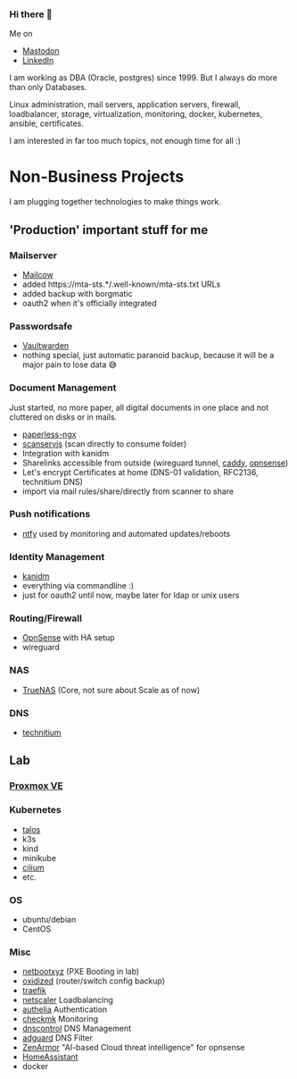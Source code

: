 ### Hi there 👋

Me on
* <a rel="me" href="https://mastodon.social/@stelb">Mastodon</a>
* <a rel="me" href="https://www.linkedin.com/in/stefanlebreton">LinkedIn</a>

I am working as DBA (Oracle, postgres) since 1999. But I always do more than only Databases.

Linux administration, mail servers, application servers, firewall, loadbalancer, storage, virtualization, monitoring, docker, kubernetes, ansible, certificates.

I am interested in far too much topics, not enough time for all :)


# Non-Business Projects
I am plugging together technologies to make things work.

## 'Production' important stuff for me
### Mailserver
* [Mailcow](https://mailcow.email/)
* added https://mta-sts.*/.well-known/mta-sts.txt URLs
* added backup with borgmatic
* oauth2 when it's officially integrated

### Passwordsafe
* [Vaultwarden](https://github.com/dani-garcia/vaultwarden)
* nothing special, just automatic paranoid backup, because it will be a major pain to lose data 😅

### Document Management
Just started, no more paper, all digital documents in one place and not cluttered on disks or in mails.
* [paperless-ngx](https://docs.paperless-ngx.com/)
* [scanservjs](https://github.com/sbs20/scanservjs) (scan directly to consume folder)
* Integration with kanidm
* Sharelinks accessible from outside (wireguard tunnel, [caddy](https://caddyserver.com/), [opnsense](https://opnsense.org/]))
* Let's encrypt Certificates at home (DNS-01 validation, RFC2136, technitium DNS)
* import via mail rules/share/directly from scanner to share

### Push notifications
* [ntfy](https://ntfy.sh/) used by monitoring and automated updates/reboots

### Identity Management
* [kanidm](https://kanidm.com/)
* everything via commandline :)
* just for oauth2 until now, maybe later for ldap or unix users

### Routing/Firewall
* [OpnSense](https://opnsense.org/) with HA setup
* wireguard

### NAS
* [TrueNAS](https://www.truenas.com/truenas-core/) (Core, not sure about Scale as of now)

### DNS
* [technitium](https://technitium.com/)

## Lab
### [Proxmox VE](https://www.proxmox.com/en/proxmox-virtual-environment/overview)
### Kubernetes
* [talos](https://www.talos.dev/)
* k3s
* kind
* minikube
* [cilium](https://cilium.io/)
* etc.
### OS
* ubuntu/debian
* CentOS
### Misc
* [netbootxyz](https://netboot.xyz/) (PXE Booting in lab)
* [oxidized](https://github.com/ytti/oxidized) (router/switch config backup)
* [traefik](https://traefik.io/traefik/)
* [netscaler](https://www.netscaler.com/) Loadbalancing
* [authelia](https://www.authelia.com/) Authentication
* [checkmk](https://checkmk.com/) Monitoring
* [dnscontrol](https://dnscontrol.org/) DNS Management
* [adguard](https://adguard.com/) DNS Filter
* [ZenArmor](https://www.zenarmor.com/) "AI-based Cloud threat intelligence" for opnsense
* [HomeAssistant](https://www.home-assistant.io/)
* docker

<!--
**stelb/stelb** is a ✨ _special_ ✨ repository because its `README.md` (this file) appears on your GitHub profile.

Here are some ideas to get you started:

- 🔭 I’m currently working on ...
- 🌱 I’m currently learning ...
- 👯 I’m looking to collaborate on ...
- 🤔 I’m looking for help with ...
- 💬 Ask me about ...
- 📫 How to reach me: ...
- 😄 Pronouns: ...
- ⚡ Fun fact: ...
-->
